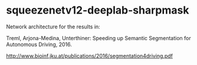# squeezenetv12-deeplab-sharpmask
Network architecture for the results in:

Treml, Arjona-Medina, Unterthiner: Speeding up Semantic Segmentation for Autonomous Driving, 2016.

http://www.bioinf.jku.at/publications/2016/segmentation4driving.pdf
